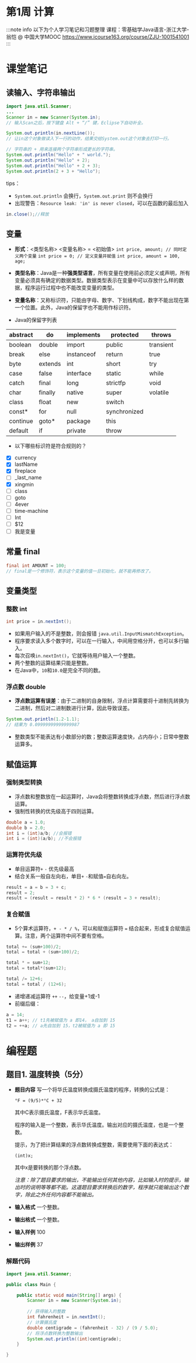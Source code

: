# 第1周 计算


:::note info
以下为个人学习笔记和习题整理
课程：零基础学Java语言-浙江大学-翁恺 @ 中国大学MOOC 
https://www.icourse163.org/course/ZJU-1001541001
:::

# 课堂笔记
## 读输入、字符串输出
```java scanner
import java.util.Scanner;
...
Scanner in = new Scanner(System.in);
// 输入Scan之后，按下键盘 Alt + “/” 键，Eclipse下自动补全。

System.out.println(in.nextLine());
// 让in这个对象做读入下一行的动作，结果交给System.out这个对象去打印一行。

// 字符串的 + 用来连接两个字符串形成更长的字符串。
System.out.println("Hello" + " world.");
System.out.println("Hello" + 2);
System.out.println("Hello" + 2 + 3);
System.out.println(2 + 3 + "Hello");
```

tips：
- `System.out.println` 会换行，`System.out.print` 则不会换行
- 出现警告：`Resource leak: 'in' is never closed`，可以在函数的最后加入
```java
in.close();//释放
```

## 变量
 - **形式**：<类型名称> <变量名称> = <初始值>
  `int price, amount; // 同时定义两个变量`
  `int price = 0; // 定义变量并赋值`
  `int price, amount = 100, age;`
 - **类型名称**：Java是一种**强类型语言**，所有变量在使用前必须定义或声明，所有变量必须具有确定的数据类型。数据类型表示在变量中可以存放什么样的数据，程序运行过程中也不能改变变量的类型。
 - **变量名称**：又称标识符，只能由字母、数字、下划线构成，数字不能出现在第一个位置。此外，Java的保留字也不能用作标识符。

 - Java的保留字列表

| abstract | do | implements | protected | throws |
|--|--|--|--|--|
| boolean | double | import | public | transient
| break | else | instanceof | return | true
| byte | extends | int | short | try | 
| case | false | interface | static | while  
| catch | final | long | strictfp | void
| char | finally | native | super |  volatile
| class | float | new | switch
| const* | for | null | synchronized
| continue | goto* | package | this
| default | if | private | throw

- 以下哪些标识符是符合规则的？
 - [x] currency
 - [x] lastName
 - [x] fireplace
 - [ ] _last_name
 - [x] xingmin
 - [ ] class
 - [ ] goto
 - [ ] 4ever
 - [ ] time-machine
 - [ ] Int 
 - [ ] $12 
 - [ ] 我是变量

## 常量 final
```java
final int AMOUNT = 100;
// final是一个修饰符，表示这个变量的值一旦初始化，就不能再修改了。
```
## 变量类型
### 整数 int
```java
int price = in.nextInt();
```
 - 如果用户输入的不是整数，则会报错 `java.util.InputMismatchException`。
 -	程序要求读入多个数字时，可以在一行输入，中间用空格分开，也可以多行输入。
 - 每次召唤`in.nextInt()`，它就等待用户输入一个整数。
 - 两个整数的运算结果只能是整数。
 - 在Java中，`10`和`10.0`是完全不同的数。
 
### 浮点数 double
- **浮点数运算有误差**：由于二进制的自身限制，浮点计算需要将十进制先转换为二进制，然后对二进制数进行计算，因此导致误差。

```java
System.out.println(1.2-1.1);
// 结果为 0.09999999999999987
```

 - 整数类型不能表达有小数部分的数；整数运算速度快，占内存小；日常中整数运算多。
 
## 赋值运算
### 强制类型转换
- 浮点数和整数放在一起运算时，Java会将整数转换成浮点数，然后进行浮点数运算。
- 强制性转换的优先级高于四则运算。
```java
double a = 1.0;
double b = 2.0;
int i = (int)a/b; //会报错
int i = (int)(a/b); //不会报错
```
### 运算符优先级
- 单目运算符`+` `-` 优先级最高
- 结合关系一般自左向右，单目`+` `-`和赋值`=`自右向左。
```java
result = a = b = 3 + c;
result = 2;
result = (result = result * 2) * 6 * (result = 3 + result);
```
### 复合赋值
- 5个算术运算符，`+ - * / %`，可以和赋值运算符 `=` 结合起来，形成复合赋值运算。注意，两个运算符中间不要有空格。
```java
total += (sum+100)/2;
total = total + (sum+100)/2;

total * = sum+12;
total = total*(sum+12);

total /= 12+6;
total = total / (12+6);
```
- 递增递减运算符 `++` `--`，给变量+1或-1
- 前缀后缀：
```java
a = 14;
t1 = a++; // t1先被赋值为 a 即14， a自加到 15
t2 = ++a; // a先自加到 15，t2被赋值为 a 即 15
```
	
# 编程题
## 题目1. 温度转换（5分）
- **题目内容**
	写一个将华氏温度转换成摄氏温度的程序，转换的公式是：
	
	`°F = (9/5)*°C + 32`
	
	其中C表示摄氏温度，F表示华氏温度。
	
	程序的输入是一个整数，表示华氏温度。输出对应的摄氏温度，也是一个整数。
	
	提示，为了把计算结果的浮点数转换成整数，需要使用下面的表达式：
	
	`(int)x;`
	
	其中x是要转换的那个浮点数。
	
	*注意：除了题目要求的输出，不能输出任何其他内容，比如输入时的提示，输出时的说明等等都不能。这道题目要求转换后的数字，程序就只能输出这个数字，除此之外任何内容都不能输出。*

- **输入格式**
一个整数。
- **输出格式**
一个整数。
- **输入样例**
100
- **输出样例**
37

### 解题代码

```java
import java.util.Scanner;

public class Main {

	public static void main(String[] args) {
		Scanner in = new Scanner(System.in);
		
		// 获得输入的整数
		int fahrenheit = in.nextInt();
		// 计算摄氏度
		double centigrade = (fahrenheit - 32) / (9 / 5.0);
		// 将浮点数转换为整数输出
		System.out.println((int)centigrade);
	}

}
```

